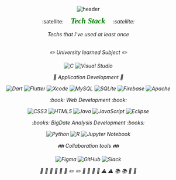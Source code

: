 <div align="center">
  
![header](https://capsule-render.vercel.app/api?type=transparent&color=auto&height=200&section=header&text=Soilder%20Developer&fontSize=90&fontColor=A5915F)
  
</div>

<div align="center">
  :satellite:
  &nbsp;&nbsp;&nbsp;
  <span style=" font: italic bold 1.5em/1em Georgia, serif ; color: green;">
    <em>Tech Stack<em>
  </span>
  &nbsp;&nbsp;&nbsp;
  :satellite:
</div><br>
<div align="center">
  Techs that I've used at least once
<div><br>
                                     
:pencil2: University learned Subject :pencil2:

![C](https://img.shields.io/badge/c-%2300599C.svg?style=for-the-badge&logo=c&logoColor=white)
![Visual Studio](https://img.shields.io/badge/Visual%20Studio-5C2D91.svg?style=for-the-badge&logo=visual-studio&logoColor=white)

 
:pushpin: Application Development :pushpin:
    
![Dart](https://img.shields.io/badge/dart-%230175C2.svg?style=for-the-badge&logo=dart&logoColor=white)
![Flutter](https://img.shields.io/badge/Flutter-%2302569B.svg?style=for-the-badge&logo=Flutter&logoColor=white)
![Xcode](https://img.shields.io/badge/Xcode-007ACC?style=for-the-badge&logo=Xcode&logoColor=white)
![MySQL](https://img.shields.io/badge/mysql-%2300f.svg?style=for-the-badge&logo=mysql&logoColor=white)
![SQLite](https://img.shields.io/badge/sqlite-%2307405e.svg?style=for-the-badge&logo=sqlite&logoColor=white)
![Firebase](https://img.shields.io/badge/firebase-%23039BE5.svg?style=for-the-badge&logo=firebase)
![Apache](https://img.shields.io/badge/apache-%23D42029.svg?style=for-the-badge&logo=apache&logoColor=white)
 
<div align="center">
  :book: Web Development :book:
<div>
  
![CSS3](https://img.shields.io/badge/css3-%231572B6.svg?style=for-the-badge&logo=css3&logoColor=white)
![HTML5](https://img.shields.io/badge/html5-%23E34F26.svg?style=for-the-badge&logo=html5&logoColor=white)
![Java](https://img.shields.io/badge/java-%23ED8B00.svg?style=for-the-badge&logo=java&logoColor=white)
![JavaScript](https://img.shields.io/badge/javascript-%23323330.svg?style=for-the-badge&logo=javascript&logoColor=%23F7DF1E)
![Eclipse](https://img.shields.io/badge/Eclipse-FE7A16.svg?style=for-the-badge&logo=Eclipse&logoColor=white)

<div align="center">
  :books: BigDate Analysis Development :books: 
<div>
  
![Python](https://img.shields.io/badge/python-3670A0?style=for-the-badge&logo=python&logoColor=ffdd54)
![R](https://img.shields.io/badge/r-%23276DC3.svg?style=for-the-badge&logo=r&logoColor=white)
![Jupyter Notebook](https://img.shields.io/badge/jupyter-%23FA0F00.svg?style=for-the-badge&logo=jupyter&logoColor=white)

:family: Collaboration tools :family: 
  
  
![Figma](https://img.shields.io/badge/figma-%23F24E1E.svg?style=for-the-badge&logo=figma&logoColor=white)
![GitHub](https://img.shields.io/badge/github-%23121011.svg?style=for-the-badge&logo=github&logoColor=white)
![Slack](https://img.shields.io/badge/Slack-4A154B?style=for-the-badge&logo=slack&logoColor=white)


 :satellite:   :satellite:   :gun:    :gun:   :pushpin:   :pushpin:  :pencil2:   :pencil2:
:closed_book:   :closed_book:  :book:    :book:  :warning:   :warning:  :books:   :books:   :hammer:   :wrench:




